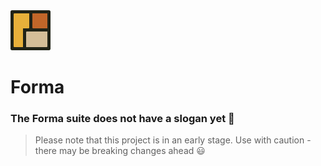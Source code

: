 <img src="https://raw.githubusercontent.com/erik-riklund/forma/b015d3d77f3c1c110b0ac12df2e036106866ccd9/logo.svg" width="64" height="64">

# Forma

### The Forma suite does not have a slogan yet 🚧
> Please note that this project is in an early stage. Use with caution - there may be breaking changes ahead 😃

